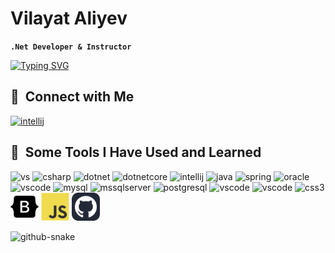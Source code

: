 <h1>Vilayat Aliyev</h1>

**`.Net Developer & Instructor`**

<a href="https://www.linkedin.com/in/vilayataliyev/">
  
  <picture>
  <source media="(prefers-color-scheme: dark)" srcset="https://readme-typing-svg.herokuapp.com?font=Fira+Code&size=32&pause=800&color=FFFFFF&vCenter=true&width=800&height=60&lines=Hello+There+I'm+Vilayat+Aliyev;I'm+Back-End+Developer+And+Instructor" />
    
  <source media="(prefers-color-scheme: light)" srcset="https://readme-typing-svg.herokuapp.com?font=Fira+Code&size=32&pause=800&color=000000&background=FFFFFF00&vCenter=true&width=800&height=60&lines=Hello+There+I'm+Vilayat+Aliyev;I'm+Back-End+Developer+And+Instructor" />
  
<img src="https://readme-typing-svg.herokuapp.com?font=Fira+Code&size=32&pause=800&color=000000&background=FFFFFF&vCenter=true&width=800&height=60&lines=Hello+There+I'm+Vilayat+Aliyev;I'm+Back-End+Developer+And+Instructor" alt="Typing SVG" />
</picture>
</a>

<h2> 🚀 &nbsp;Connect with Me</h2>
<a href="https://www.linkedin.com/in/vilayataliyev/"> <img src="https://cdn.jsdelivr.net/gh/devicons/devicon/icons/linkedin/linkedin-original.svg" alt="intellij" width="45" height="45"/> </a>

<h2> 🚀 &nbsp;Some Tools I Have Used and Learned</h2>
<p align="left">

<img src="https://cdn.jsdelivr.net/gh/devicons/devicon/icons/visualstudio/visualstudio-plain.svg" alt="vs" width="45" height="45"/>
<img src="https://cdn.jsdelivr.net/gh/devicons/devicon/icons/csharp/csharp-original.svg" alt="csharp" width="45" height="45"/>
<img src="https://cdn.jsdelivr.net/gh/devicons/devicon/icons/dot-net/dot-net-original.svg" alt="dotnet" width="45" height="45"/>
<img src="https://cdn.jsdelivr.net/gh/devicons/devicon/icons/dotnetcore/dotnetcore-original.svg" alt="dotnetcore" width="45" height="45"/>

<img src="https://cdn.jsdelivr.net/gh/devicons/devicon/icons/intellij/intellij-original.svg" alt="intellij" width="45" height="45"/>
<img src="https://cdn.jsdelivr.net/gh/devicons/devicon/icons/java/java-original.svg" alt="java" width="45" height="45"/>
<img src="https://cdn.jsdelivr.net/gh/devicons/devicon/icons/spring/spring-original.svg" alt="spring" width="45" height="45"/>

<img src="https://cdn.jsdelivr.net/gh/devicons/devicon/icons/oracle/oracle-original.svg" alt="oracle" width="45" height="45"/>

<img src="https://camo.githubusercontent.com/93b32389bf746009ca2370de7fe06c3b5146f4c99d99df65994f9ced0ba41685/68747470733a2f2f7777772e766563746f726c6f676f2e7a6f6e652f6c6f676f732f676574706f73746d616e2f676574706f73746d616e2d69636f6e2e737667" alt="vscode" width="45" height="45"/> 	
  
<img src="https://cdn.jsdelivr.net/gh/devicons/devicon/icons/mysql/mysql-original.svg" alt="mysql" width="45" height="45"/>
<img src="https://cdn.jsdelivr.net/gh/devicons/devicon/icons/microsoftsqlserver/microsoftsqlserver-plain.svg" alt="mssqlserver" width="45" height="45"/>
<img src="https://cdn.jsdelivr.net/gh/devicons/devicon/icons/postgresql/postgresql-original.svg" alt="postgresql" width="45" height="45"/>
  
<img src="https://cdn.jsdelivr.net/gh/devicons/devicon/icons/vscode/vscode-original.svg" alt="vscode" width="45" height="45"/>
<img src="https://camo.githubusercontent.com/da7acacadecf91d6dc02efcd2be086bb6d78ddff19a1b7a0ab2755a6fda8b1e9/68747470733a2f2f63646e2e6a7364656c6976722e6e65742f67682f64657669636f6e732f64657669636f6e2f69636f6e732f68746d6c352f68746d6c352d6f726967696e616c2e737667" alt="vscode" width="45" height="45"/>

<img src="https://cdn.jsdelivr.net/gh/devicons/devicon/icons/css3/css3-original.svg" alt="css3" width="45" height="45"/>
<img src="https://raw.githubusercontent.com/devicons/devicon/master/icons/bootstrap/bootstrap-plain.svg" alt="bootstrap" width="45" height="45"/>
<img src="https://raw.githubusercontent.com/devicons/devicon/master/icons/javascript/javascript-original.svg" alt="javascript" width="45" height="45"/>

<img src="https://raw.githubusercontent.com/tandpfun/skill-icons/59059d9d1a2c092696dc66e00931cc1181a4ce1f/icons/Github-Dark.svg" alt="javascript" width="45" height="45"/>

</p>


<picture>
  <source media="(prefers-color-scheme: dark)" srcset="https://raw.githubusercontent.com/AliyevVilayat/Svg/66743c3eade394f0b0e08d03a058e1402c91105f/github-user-contribution%20(1).svg?token=A3ZYRKC3JL5G2IDR6U4GJSLE664KQ" />
  <source media="(prefers-color-scheme: light)" srcset="https://raw.githubusercontent.com/AliyevVilayat/Svg/66743c3eade394f0b0e08d03a058e1402c91105f/github-user-contribution.svg?token=A3ZYRKF4MHCTVHMR72TXYJLE664GO" />
  <img alt="github-snake" src="https://raw.githubusercontent.com/AliyevVilayat/Svg/66743c3eade394f0b0e08d03a058e1402c91105f/github-user-contribution.svg?token=A3ZYRKF4MHCTVHMR72TXYJLE664GO" />
</picture>






